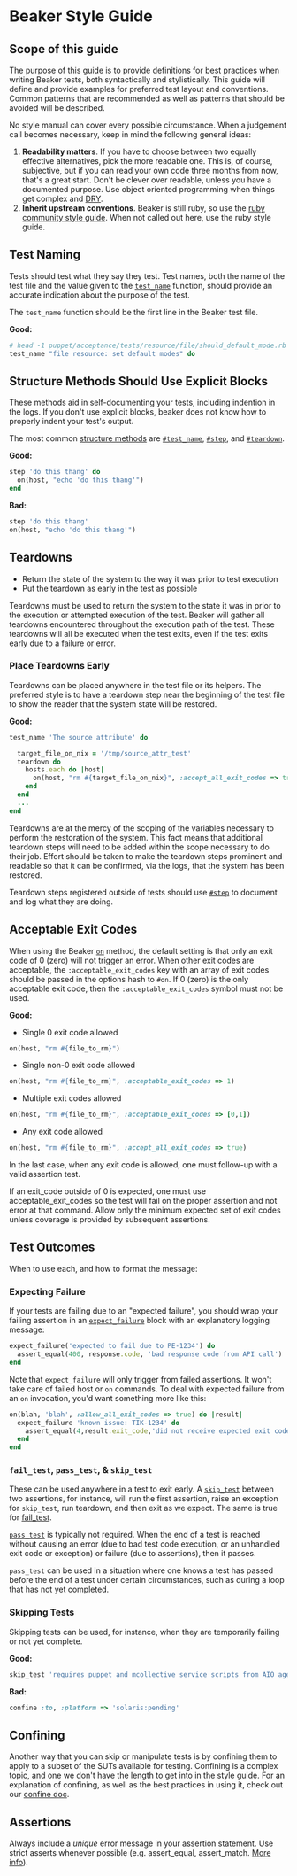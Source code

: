# Beaker Style Guide

## Scope of this guide

The purpose of this guide is to provide definitions for best practices when writing Beaker tests, both syntactically and stylistically. This guide will define and provide examples for preferred test layout and conventions. Common patterns that are recommended as well as patterns that should be avoided will be described.

No style manual can cover every possible circumstance. When a judgement call becomes necessary, keep in mind the following general ideas:

1. **Readability matters**. If you have to choose between two equally effective alternatives, pick the more readable one. This is, of course, subjective, but if you can read your own code three months from now, that's a great start. Don't be clever over readable, unless you have a documented purpose. Use object oriented programming when things get complex and [DRY](https://en.wikipedia.org/wiki/Don%27t_repeat_yourself).
2. **Inherit upstream conventions**. Beaker is still ruby, so use the [ruby community style guide](https://github.com/bbatsov/ruby-style-guide). When not called out here, use the ruby style guide.

## Test Naming

Tests should test what they say they test. Test names, both the name of the test file and the value given to the [`test_name`](http://www.rubydoc.info/github/puppetlabs/beaker/Beaker/DSL/Structure#test_name-instance_method) function, should provide an accurate indication about the purpose of the test.

The `test_name` function should be the first line in the Beaker test file.

**Good:**
```ruby
# head -1 puppet/acceptance/tests/resource/file/should_default_mode.rb
test_name "file resource: set default modes" do
```

## Structure Methods Should Use Explicit Blocks

These methods aid in self-documenting your tests, including indention in the logs. If you don't use explicit blocks, beaker does not know how to properly indent your test's output.

The most common [structure methods](http://www.rubydoc.info/github/puppetlabs/beaker/Beaker/DSL/Structure) are [`#test_name`](http://www.rubydoc.info/github/puppetlabs/beaker/Beaker/DSL/Structure#test_name-instance_method), [`#step`](http://www.rubydoc.info/github/puppetlabs/beaker/Beaker/DSL/Structure#step-instance_method), and [`#teardown`](http://www.rubydoc.info/github/puppetlabs/beaker/Beaker/DSL/Structure#teardown-instance_method).

**Good:**
```ruby
step 'do this thang' do
  on(host, "echo 'do this thang'")
end
```
**Bad:**
```ruby
step 'do this thang'
on(host, "echo 'do this thang'")
```

## Teardowns

- Return the state of the system to the way it was prior to test execution
- Put the teardown as early in the test as possible

Teardowns must be used to return the system to the state it was in prior to the execution or attempted execution of the test. Beaker will gather all teardowns encountered throughout the execution path of the test. These teardowns will all be executed when the test exits, even if the test exits early due to a failure or error.

### Place Teardowns Early

Teardowns can be placed anywhere in the test file or its helpers. The preferred style is to have a teardown step near the beginning of the test file to show the reader that the system state will be restored.

**Good:**
```ruby
test_name 'The source attribute' do

  target_file_on_nix = '/tmp/source_attr_test'
  teardown do
    hosts.each do |host|
      on(host, "rm #{target_file_on_nix}", :accept_all_exit_codes => true) unless host['platform'].start_with('win')
    end
  end
  ...
end
```

Teardowns are at the mercy of the scoping of the variables necessary to perform the restoration of the system. This fact means that additional teardown steps will need to be added within the scope necessary to do their job. Effort should be taken to make the teardown steps prominent and readable so that it can be confirmed, via the logs, that the system has been restored.

Teardown steps registered outside of tests should use [`#step`](http://www.rubydoc.info/github/puppetlabs/beaker/Beaker/DSL/Structure#step-instance_method) to document and log what they are doing.

## Acceptable Exit Codes

When using the Beaker [`on`](http://www.rubydoc.info/github/puppetlabs/beaker/Beaker/DSL/Helpers/HostHelpers#on-instance_method) method, the default setting is that only an exit code of 0 (zero) will not trigger an error. When other exit codes are acceptable, the `:acceptable_exit_codes` key with an array of exit codes should be passed in the options hash to `#on`. If 0 (zero) is the only acceptable exit code, then the `:acceptable_exit_codes` symbol must not be used.

**Good:**

- Single 0 exit code allowed
```ruby
on(host, "rm #{file_to_rm}")
```
- Single non-0 exit code allowed
```ruby
on(host, "rm #{file_to_rm}", :acceptable_exit_codes => 1)
```
- Multiple exit codes allowed
```ruby
on(host, "rm #{file_to_rm}", :acceptable_exit_codes => [0,1])
```
- Any exit code allowed
```ruby
on(host, "rm #{file_to_rm}", :accept_all_exit_codes => true)
```

In the last case, when any exit code is allowed, one must follow-up with a valid assertion test.

If an exit_code outside of 0 is expected, one must use acceptable_exit_codes so the test will fail on the proper assertion and not error at that command.  Allow only the minimum expected set of exit codes unless coverage is provided by subsequent assertions.

## Test Outcomes

When to use each, and how to format the message:

### Expecting Failure

If your tests are failing due to an "expected failure", you should wrap your failing assertion in an [`expect_failure`](http://www.rubydoc.info/github/puppetlabs/beaker/Beaker/DSL/Structure#expect_failure-instance_method) block with an explanatory logging message:

```ruby
expect_failure('expected to fail due to PE-1234') do
  assert_equal(400, response.code, 'bad response code from API call')
end
```

Note that `expect_failure` will only trigger from failed assertions. It won't take care of failed host or `on` commands. To deal with expected failure from an `on` invocation, you'd want something more like this:

```ruby
on(blah, 'blah', :allow_all_exit_codes => true) do |result|
  expect_failure 'known issue: TIK-1234' do
    assert_equal(4,result.exit_code,'did not receive expected exit code for blah')
  end
end
```

### `fail_test`, `pass_test`, & `skip_test`

These can be used anywhere in a test to exit early. A [`skip_test`](http://www.rubydoc.info/github/puppetlabs/beaker/Beaker/DSL/Outcomes#fail_test-instance_method) between two assertions, for instance, will run the first assertion, raise an exception for `skip_test`, run teardown, and then exit as we expect. The same is true for [fail_test](http://www.rubydoc.info/github/puppetlabs/beaker/Beaker/DSL/Outcomes#fail_test-instance_method).

[`pass_test`](http://www.rubydoc.info/github/puppetlabs/beaker/Beaker/DSL/Outcomes#fail_test-instance_method) is typically not required. When the end of a test is reached without causing an error (due to bad test code execution, or an unhandled exit code or exception) or failure (due to assertions), then it passes.

`pass_test` can be used in a situation where one knows a test has passed before the end of a test under certain circumstances, such as during a loop that has not yet completed.

### Skipping Tests

Skipping tests can be used, for instance, when they are temporarily failing or not yet complete.

**Good:**
```ruby
skip_test 'requires puppet and mcollective service scripts from AIO agent package' if @options[:type] != 'aio'
```
**Bad:**
```ruby
confine :to, :platform => 'solaris:pending'
```

## Confining

Another way that you can skip or manipulate tests is by confining them to apply to a subset of the SUTs available for testing. Confining is a complex topic, and one we don't have the length to get into in the style guide. For an explanation of confining, as well as the best practices in using it, check out our [confine doc](../how_to/confine.md).

## Assertions

Always include a _unique_ error message in your assertion statement. Use strict asserts whenever possible (e.g. assert_equal, assert_match. [More info](http://danwin.com/2013/03/ruby-minitest-cheat-sheet/)).
